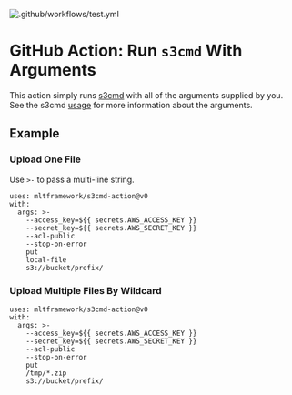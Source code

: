 ![.github/workflows/test.yml](https://github.com/mltframework/s3cmd-action/workflows/.github/workflows/test.yml/badge.svg)

# GitHub Action: Run `s3cmd` With Arguments

This action simply runs [s3cmd](https://s3tools.org/) with all of the arguments supplied by you. See the s3cmd [usage](https://s3tools.org/usage)
for more information about the arguments.

## Example

### Upload One File

Use `>-` to pass a multi-line string.

```
uses: mltframework/s3cmd-action@v0
with:
  args: >-
    --access_key=${{ secrets.AWS_ACCESS_KEY }}
    --secret_key=${{ secrets.AWS_SECRET_KEY }}
    --acl-public
    --stop-on-error
    put
    local-file
    s3://bucket/prefix/
```

### Upload Multiple Files By Wildcard

```
uses: mltframework/s3cmd-action@v0
with:
  args: >-
    --access_key=${{ secrets.AWS_ACCESS_KEY }}
    --secret_key=${{ secrets.AWS_SECRET_KEY }}
    --acl-public
    --stop-on-error
    put
    /tmp/*.zip
    s3://bucket/prefix/
```
